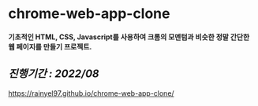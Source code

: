 # chrome-web-app-clone
#### 기초적인 HTML, CSS, Javascript를 사용하여 크롬의 모멘텀과 비슷한 정말 간단한 웹 페이지를 만들기 프로젝트.
___진행기간 : 2022/08___
---
https://rainyel97.github.io/chrome-web-app-clone/
